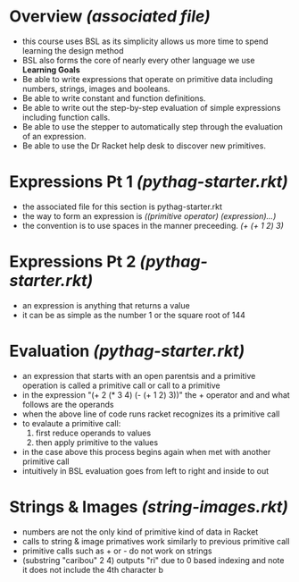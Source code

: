 # Overview *(associated file)*
* this course uses BSL as its simplicity allows us more time to spend learning the design method 
* BSL also forms the core of nearly every other language we use
**Learning Goals**
* Be able to write expressions that operate on primitive data including numbers, strings, images and booleans. 
* Be able to write constant and function definitions.
* Be able to write out the step-by-step evaluation of simple expressions including function calls.
* Be able to use the stepper to automatically step through the evaluation of an expression.
* Be able to use the Dr Racket help desk to discover new primitives.

# Expressions Pt 1 *(pythag-starter.rkt)*
* the associated file for this section is pythag-starter.rkt
* the way to form an expression is *((primitive operator) (expression)...)*
* the convention is to use spaces in the manner preceeding. *(+ (+ 1 2) 3)*

# Expressions Pt 2 *(pythag-starter.rkt)*
* an expression is anything that returns a value 
* it can be as simple as the number 1 or the square root of 144

# Evaluation *(pythag-starter.rkt)*
* an expression that starts with an open parentsis and a primitive operation is called a primitive call or call to a primitive 
* in the expression "(+ 2 (* 3 4) (- (+ 1 2) 3))" the + operator and and what follows are the operands
* when the above line of code runs racket recognizes its a primitive call
* to evalaute a primitive call:
    1. first reduce operands to values
    2. then apply primitive to the values
* in the case above this process begins again when met with another primitive call 
* intuitively in BSL evaluation goes from left to right and inside to out

# Strings & Images *(string-images.rkt)*
* numbers are not the only kind of primitive kind of data in Racket
* calls to string & image primatives work similarly to previous primitive call
* primitive calls such as + or - do not work on strings 
* (substring "caribou" 2 4) outputs "ri" due to 0 based indexing and note it does not include the 4th character b
